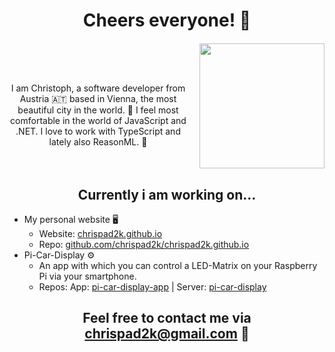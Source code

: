<h1 align="center">Cheers everyone! 👋</h1>

<div style="margin: 20px 0; display: table;">
  <img src="https://lh3.googleusercontent.com/proxy/FgFsY0CSBLHHsJjgOFWDiNyKzhAM_tTJHMI_qaRK9Mh4NXQPlCAyXfQeu0AWkbwJ57feh6Y" style="height: 200px; margin-left: 20px; float: right;"/>

  <p align="center" style="width: auto; position: relative;top: 100px; transform: translateY(-50%);">
  I am Christoph, a software developer from Austria 🇦🇹 based in Vienna, the most beautiful city in the world. 🌆 I feel most comfortable in the world of JavaScript and .NET. I love to work with TypeScript and lately also ReasonML. 🥑
  </p>

</div>

<h2 align="center" style="clear: both;">Currently i am working on...</h2>

<ul>
  <li>
    My personal website 🖥
    <ul>
      <li>
        Website: <a href="https://github.com/chrispad2k/chrispad2k.github.io">chrispad2k.github.io</a>
      </li>
      <li>
        Repo: <a href="https://github.com/chrispad2k/chrispad2k.github.io">github.com/chrispad2k/chrispad2k.github.io</a>
      </li>
    </ul>
  </li>
  <li>
    Pi-Car-Display ⚙️
    <ul>
      <li>
        An app with which you can control a LED-Matrix on your Raspberry Pi via your smartphone.
      </li>
      <li>
        Repos:
        App: <a href="https://github.com/chrispad2k/pi-car-display-app">pi-car-display-app</a> | Server: <a href="https://github.com/chrispad2k/pi-car-display">pi-car-display</a>
      </li>
    </ul>
  </li>
</ul>

<h2 align="center"> Feel free to contact me via <a href="mailto:chrispad2k@gmail.com">chrispad2k@gmail.com</a> 📯</h2>
